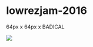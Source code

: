 # lowrezjam-2016
64px x 64px x BADICAL

![](https://media.giphy.com/media/l4hLOtHzmIpcIPkIw/giphy.gif)
